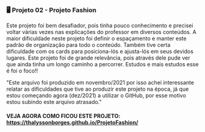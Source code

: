 ###  🖥️ Projeto 02 - Projeto Fashion

Este projeto foi bem desafiador, pois tinha pouco conhecimento e precisei voltar várias vezes nas explicações do professor em diversos conteúdos. A maior dificuldade neste projeto foi definir o espaçamento e manter este padrão de organização para todo o conteúdo. Também tive certa dificuldade com os cards para posiciona-lós e ajusta-lós em seus devidos lugares. Este projeto foi de grande relevância, pois através dele pude ver que ainda tinha um longo caminho a percorrer. Estudos e mais estudos esse é foi o foco!!

"Este arquivo foi produzido em novembro/2021 por isso achei interessante relatar as dificuldades que tive ao produzir este projeto na época, já que estou começando agora (dez/2021) a utilizar o GitHub, por esse motivo estou subindo este arquivo atrasado."

#### VEJA AGORA COMO FICOU ESTE PROJETO: https://thalyssonborges.github.io/ProjetoFashion/
